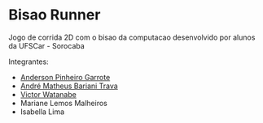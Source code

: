 # Bisao Runner
Jogo de corrida 2D com o bisao da computacao desenvolvido por alunos da UFSCar - Sorocaba

Integrantes:  
* [Anderson Pinheiro Garrote](http://github.com/andersongarrote)
* [André Matheus Bariani Trava](https://github.com/andrebariani)
* [Victor Watanabe](https://github.com/victorhwmn)
* Mariane Lemos Malheiros
* Isabella Lima
